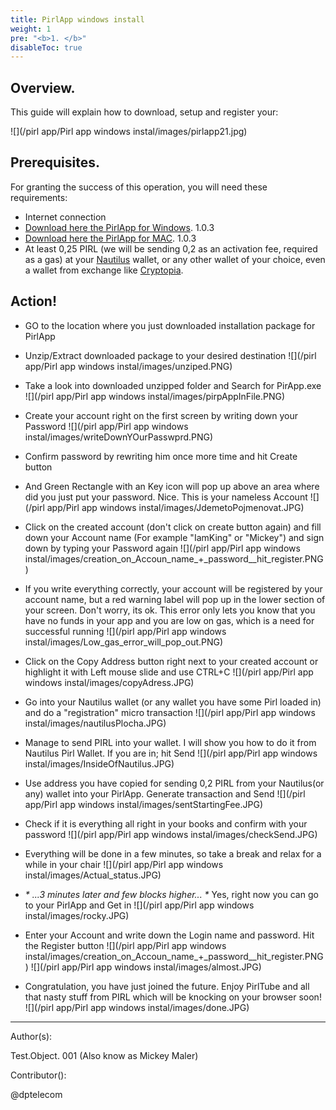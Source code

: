 ```yaml
---
title: PirlApp windows install
weight: 1
pre: "<b>1. </b>"
disableToc: true
---
```


## Overview.

This guide will explain how to download, setup and register your:

![](/pirl app/Pirl app windows instal/images/pirlapp21.jpg)

## Prerequisites.

For granting the success of this operation, you will need these requirements:

* Internet connection
* [Download here the PirlApp for Windows](https://goo.gl/Scsie5 "PirlApp for Windows"). 1.0.3
* [Download here the PirlApp for MAC](https://goo.gl/auazM8 "PirlApp for MAC"). 1.0.3 
* At least 0,25 PIRL (we will be sending 0,2 as an activation fee, required as a gas) at your [Nautilus](https://pirl.io/en/nautilus-wallet/) wallet, or any other wallet of your choice, even a wallet from exchange like [Cryptopia](https://www.cryptopia.co.nz).

## Action!

* GO to the location where you just downloaded installation package for PirlApp
* Unzip/Extract downloaded package to your desired destination
![](/pirl app/Pirl app windows instal/images/unziped.PNG)
* Take a look into downloaded unzipped folder and Search for PirApp.exe
![](/pirl app/Pirl app windows instal/images/pirpAppInFile.PNG)
* Create your account right on the first screen by writing down your Password
![](/pirl app/Pirl app windows instal/images/writeDownYOurPasswprd.PNG)
* Confirm password by rewriting him once more time and hit Create button
* And Green Rectangle with an Key icon will pop up above an area where did you just put your password. Nice. This is your nameless Account
![](/pirl app/Pirl app windows instal/images/JdemetoPojmenovat.JPG)
* Click on the created account (don't click on create button again) and fill down your Account name (For example "IamKing" or "Mickey") and sign down by typing your Password again
![](/pirl app/Pirl app windows instal/images/creation_on_Accoun_name_+_password__hit_register.PNG)
* If you write everything correctly, your account will be registered by your account name, but a red warning label will pop up in the lower section of your screen. Don't worry, its ok. This error only lets you know that you have no funds in your app and you are low on gas, which is a need for successful running
![](/pirl app/Pirl app windows instal/images/Low_gas_error_will_pop_out.PNG)
* Click on the Copy Address button right next to your created account or  highlight it with Left mouse slide and use CTRL+C
![](/pirl app/Pirl app windows instal/images/copyAdress.JPG)
* Go into your Nautilus wallet (or any wallet you have some Pirl loaded in) and do a "registration" micro transaction
![](/pirl app/Pirl app windows instal/images/nautilusPlocha.JPG)
* Manage to send PIRL into your wallet. I will show you how to do it from Nautilus Pirl Wallet. If you are in; hit Send
![](/pirl app/Pirl app windows instal/images/InsideOfNautilus.JPG)
* Use address you have copied for sending 0,2 PIRL from your Nautilus(or any) wallet into your PirlApp. Generate transaction and Send
![](/pirl app/Pirl app windows instal/images/sentStartingFee.JPG)

* Check if it is everything all right in your books and confirm with your password
![](/pirl app/Pirl app windows instal/images/checkSend.JPG)
* Everything will be done in a few minutes, so take a break and relax for a while in your chair
![](/pirl app/Pirl app windows instal/images/Actual_status.JPG)
* _* ...3 minutes later and few blocks higher... *_ Yes, right now you can go to your PirlApp and Get in
![](/pirl app/Pirl app windows instal/images/rocky.JPG)
* Enter your Account and write down the Login name and password. Hit the Register button
![](/pirl app/Pirl app windows instal/images/creation_on_Accoun_name_+_password__hit_register.PNG)
![](/pirl app/Pirl app windows instal/images/almost.JPG)
* Congratulation, you have just joined the future. Enjoy PirlTube and all that nasty stuff from PIRL which will be knocking on your browser soon!
![](/pirl app/Pirl app windows instal/images/done.JPG)


---

Author(s):

Test.Object. 001 (Also know as Mickey Maler)

Contributor():

@dptelecom
